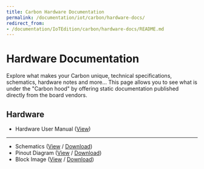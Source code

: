 ```yaml
---
title: Carbon Hardware Documentation
permalink: /documentation/iot/carbon/hardware-docs/
redirect_from:
- /documentation/IoTEdition/carbon/hardware-docs/README.md
---
```

# Hardware Documentation

Explore what makes your Carbon unique, technical specifications, schematics, hardware notes and more... This page allows you to see what is under the "Carbon hood" by offering static documentation published directly from the board vendors.

## Hardware

- Hardware User Manual ([View](hardware-user-manual.md))

***

- Schematics ([View](https://github.com/96boards/documentation/blob/master/iot/carbon/hardware-docs/Carbon_Schematics.pdf) / [Download](https://github.com/96boards/documentation/raw/master/iot/carbon/hardware-docs/Carbon_Schematics.pdf))
- Pinout Diagram ([View](https://github.com/96boards/documentation/blob/master/iot/carbon/hardware-docs/Carbon_Pinout.png) / [Download](https://github.com/96boards/documentation/raw/master/iot/carbon/hardware-docs/Carbon_Pinout.png))
- Block Image ([View](https://github.com/96boards/documentation/blob/master/iot/carbon/hardware-docs/Carbon_Block_V1.png) / [Download](https://github.com/96boards/documentation/raw/master/iot/carbon/hardware-docs/Carbon_Block_V1.png))
